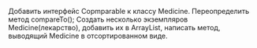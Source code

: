 Добавить интерфейс Copmparable<Medicine> к классу Medicine. Переопределить метод compareTo();
Создать несколько экземпляров Medicine(лекарство), добавить их в ArrayList, написать метод, выводящий Medicine в отсортированном виде.
